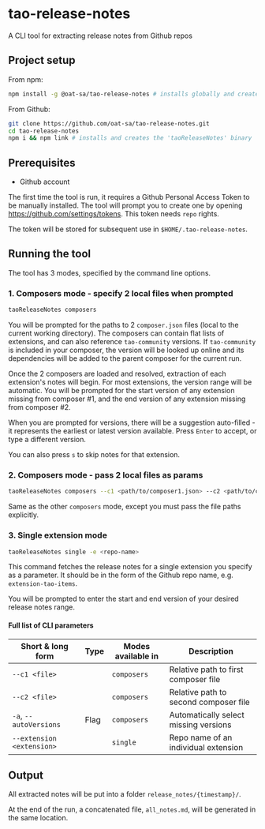 # tao-release-notes

A CLI tool for extracting release notes from Github repos

## Project setup

From npm:

```sh
npm install -g @oat-sa/tao-release-notes # installs globally and creates the 'taoReleaseNotes' binary
```

From Github:

```sh
git clone https://github.com/oat-sa/tao-release-notes.git
cd tao-release-notes
npm i && npm link # installs and creates the 'taoReleaseNotes' binary
```

## Prerequisites

- Github account

The first time the tool is run, it requires a Github Personal Access Token to be manually installed. The tool will prompt you to create one by opening https://github.com/settings/tokens. This token needs `repo` rights.

The token will be stored for subsequent use in `$HOME/.tao-release-notes`.

## Running the tool

The tool has 3 modes, specified by the command line options.

### 1. Composers mode - specify 2 local files when prompted

```sh
taoReleaseNotes composers
```

You will be prompted for the paths to 2 `composer.json` files (local to the current working directory). The composers can contain flat lists of extensions, and can also reference `tao-community` versions. If `tao-community` is included in your composer, the version will be looked up online and its dependencies will be added to the parent composer for the current run.

Once the 2 composers are loaded and resolved, extraction of each extension's notes will begin. For most extensions, the version range will be automatic. You will be prompted for the start version of any extension missing from composer #1, and the end version of any extension missing from composer #2.

When you are prompted for versions, there will be a suggestion auto-filled - it represents the earliest or latest version available. Press `Enter` to accept, or type a different version.

You can also press `s` to skip notes for that extension.

### 2. Composers mode - pass 2 local files as params

```sh
taoReleaseNotes composers --c1 <path/to/composer1.json> --c2 <path/to/composer2.json>
```

Same as the other `composers` mode, except you must pass the file paths explicitly.

### 3. Single extension mode

```sh
taoReleaseNotes single -e <repo-name>
```

This command fetches the release notes for a single extension you specify as a parameter. It should be in the form of the Github repo name, e.g. `extension-tao-items`.

You will be prompted to enter the start and end version of your desired release notes range.

#### Full list of CLI parameters

| Short & long form         | Type | Modes available in | Description                           |
|---------------------------|------|--------------------|---------------------------------------|
| `--c1 <file>`             |      | `composers`        | Relative path to first composer file  |
| `--c2 <file>`             |      | `composers`        | Relative path to second composer file |
| `-a`, `--autoVersions`    | Flag | `composers`        | Automatically select missing versions |
| `--extension <extension>` |      | `single`           | Repo name of an individual extension  |

## Output

All extracted notes will be put into a folder `release_notes/{timestamp}/`.

At the end of the run, a concatenated file, `all_notes.md`, will be generated in the same location.
